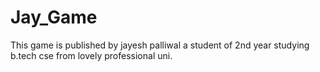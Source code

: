 # Jay_Game
This game is published by jayesh palliwal a student of 2nd year studying b.tech cse from lovely professional uni.

